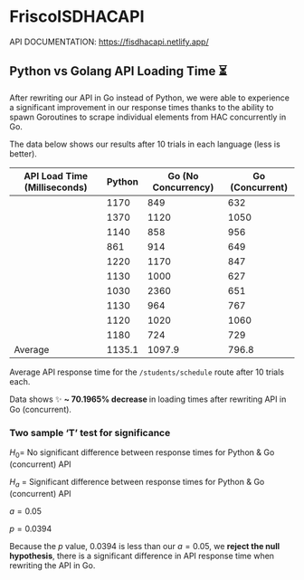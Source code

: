 # FriscoISDHACAPI

API DOCUMENTATION: https://fisdhacapi.netlify.app/

## Python vs Golang API Loading Time ⏳

After rewriting our API in Go instead of Python, we were able to experience a significant improvement in our response times thanks to the ability to spawn Goroutines to scrape individual elements from HAC concurrently in Go. 

The data below shows our results after 10 trials in each language (less is better).

| API Load Time (Milliseconds) | Python | Go (No Concurrency) | Go (Concurrent) |
| --- | --- | --- | --- |
|  | 1170 | 849 | 632 |
|  | 1370 | 1120 | 1050 |
|  | 1140 | 858 | 956 |
|  | 861 | 914 | 649 |
|  | 1220 | 1170 | 847 |
|  | 1130 | 1000 | 627 |
|  | 1030 | 2360 | 651 |
|  | 1130 | 964 | 767 |
|  | 1120 | 1020 | 1060 |
|  | 1180 | 724 | 729 |
| Average | 1135.1 | 1097.9 | 796.8 |

Average API response time for the ```/students/schedule``` route after 10 trials each.

Data shows ✨ <b>~ 70.1965% decrease </b> in loading times after rewriting API in Go (concurrent).

### Two sample ‘T’ test for significance

$H_0 =$  No significant difference between response times for Python & Go (concurrent) API

$H_a$ = Significant difference between response times for Python & Go (concurrent) API

$a = 0.05$

$p = 0.0394$

Because the $p$ value, 0.0394 is less than our $a=0.05$, we <b>reject the null hypothesis</b>, there is a significant difference in API response time when rewriting the API in Go.
